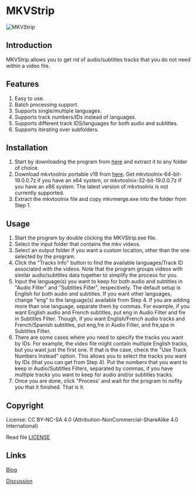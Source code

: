 # MKVStrip
![MKVStrip](https://i.imgur.com/Y900nKV.png)

## Introduction
MKVStrip allows you to get rid of audio/subtitles tracks that you do not need within a video file. 

## Features
1. Easy to use.
2. Batch processing support.
3. Supports single/multiple languages.
4. Supports track numbers/IDs instead of languages.
5. Supports different track IDS/languages for both audio and subtitles.
6. Supports iterating over subfolders.

## Installation
1. Start by downloading the program from [here](https://github.com/samehb/MKVStrip/releases/download/1.0/MKVStrip.zip) and extract it to any folder of choice.
2. Download mkvtoolnix portable v19 from [here](https://www.videohelp.com/software/MKVToolNix/old-versions). Get mkvtoolnix-64-bit-19.0.0.7z if you have an x64 system, or mkvtoolnix-32-bit-19.0.0.7z if you have an x86 system. The latest version of mkvtoolnix is not currently supported.
3. Extract the mkvtoolnix file and copy mkvmerge.exe into the folder from Step 1.

## Usage
1. Start the program by double clicking the MKVStrip.exe file.
2. Select the input folder that contains the mkv videos.
3. Select an output folder if you want a custom location, other than the one selected by the program.
4. Click the "Tracks Info" button to find the available languages/Track ID associated with the videos. Note that the program groups videos with similar audio/subtitles data together to simplify the process for you.
5. Input the language(s) you want to keep for both audio and subtitles in "Audio Filter" and "Subtitles Filter", respectively. The default setup is English for both audio and subtitles. If you want other languages, change "eng" to the language(s) available from Step 4. If you are adding more than one language, separate them by commas. For example, if you want English audio and French subtitles, put eng in Audio Filter and fre in Subtitles Filter. Though, if you want English/French audio tracks and French/Spanish subtitles, put eng,fre in Audio Filter, and fre,spa in Subtitles Filter.
6. There are some cases where you need to specify the tracks you want by IDs. For example, the video file might contain multiple English tracks, but you want just the first one. If that is the case, check the "Use Track Numbers Instead" option. This allows you to select the tracks you want by IDs (that you can get from Step 4). Put the numbers that you want to keep in Audio/Subtitles Filters, separated by commas, if you have multiple tracks you want to keep for audio and/or subtitles tracks.
7. Once you are done, click "Process' and wait for the program to nofity you that it finished. That is it.

## Copyright
License: CC BY-NC-SA 4.0 (Attribution-NonCommercial-ShareAlike 4.0 International)

Read file [LICENSE](LICENSE)

## Links

[Blog](http://sres.tumblr.com)

[Discussion](http://sres.tumblr.com/post/170525332028/mkvstrip-keep-the-audiosubtitles-tracks-you)
